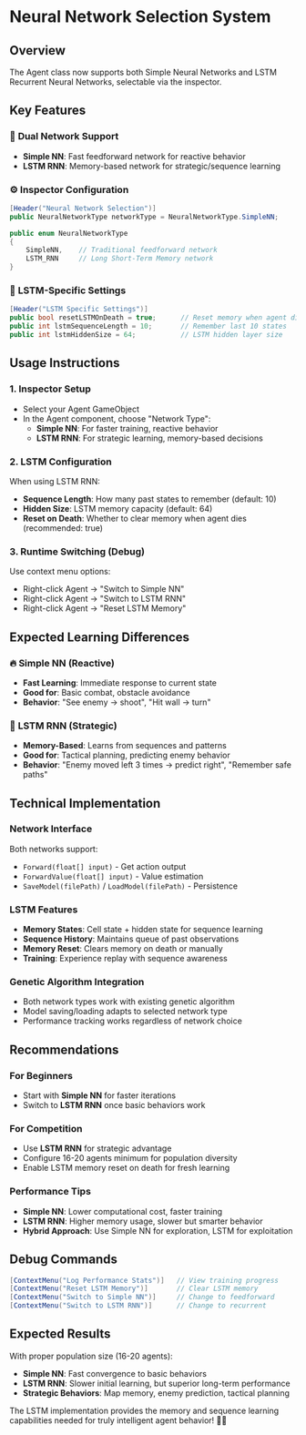 # Neural Network Selection System

## Overview
The Agent class now supports both Simple Neural Networks and LSTM Recurrent Neural Networks, selectable via the inspector.

## Key Features

### 🧠 **Dual Network Support**
- **Simple NN**: Fast feedforward network for reactive behavior
- **LSTM RNN**: Memory-based network for strategic/sequence learning

### ⚙️ **Inspector Configuration**
```csharp
[Header("Neural Network Selection")]
public NeuralNetworkType networkType = NeuralNetworkType.SimpleNN;

public enum NeuralNetworkType
{
    SimpleNN,    // Traditional feedforward network
    LSTM_RNN     // Long Short-Term Memory network
}
```

### 🎯 **LSTM-Specific Settings**
```csharp
[Header("LSTM Specific Settings")]
public bool resetLSTMOnDeath = true;      // Reset memory when agent dies
public int lstmSequenceLength = 10;       // Remember last 10 states
public int lstmHiddenSize = 64;           // LSTM hidden layer size
```

## Usage Instructions

### 1. **Inspector Setup**
- Select your Agent GameObject
- In the Agent component, choose "Network Type":
  - **Simple NN**: For faster training, reactive behavior
  - **LSTM RNN**: For strategic learning, memory-based decisions

### 2. **LSTM Configuration**
When using LSTM RNN:
- **Sequence Length**: How many past states to remember (default: 10)
- **Hidden Size**: LSTM memory capacity (default: 64)
- **Reset on Death**: Whether to clear memory when agent dies (recommended: true)

### 3. **Runtime Switching** (Debug)
Use context menu options:
- Right-click Agent → "Switch to Simple NN"
- Right-click Agent → "Switch to LSTM RNN"
- Right-click Agent → "Reset LSTM Memory"

## Expected Learning Differences

### 🔥 **Simple NN (Reactive)**
- **Fast Learning**: Immediate response to current state
- **Good for**: Basic combat, obstacle avoidance
- **Behavior**: "See enemy → shoot", "Hit wall → turn"

### 🧠 **LSTM RNN (Strategic)**
- **Memory-Based**: Learns from sequences and patterns
- **Good for**: Tactical planning, predicting enemy behavior
- **Behavior**: "Enemy moved left 3 times → predict right", "Remember safe paths"

## Technical Implementation

### **Network Interface**
Both networks support:
- `Forward(float[] input)` - Get action output
- `ForwardValue(float[] input)` - Value estimation  
- `SaveModel(filePath)` / `LoadModel(filePath)` - Persistence

### **LSTM Features**
- **Memory States**: Cell state + hidden state for sequence learning
- **Sequence History**: Maintains queue of past observations
- **Memory Reset**: Clears memory on death or manually
- **Training**: Experience replay with sequence awareness

### **Genetic Algorithm Integration**
- Both network types work with existing genetic algorithm
- Model saving/loading adapts to selected network type
- Performance tracking works regardless of network choice

## Recommendations

### **For Beginners**
- Start with **Simple NN** for faster iterations
- Switch to **LSTM RNN** once basic behaviors work

### **For Competition**
- Use **LSTM RNN** for strategic advantage
- Configure 16-20 agents minimum for population diversity
- Enable LSTM memory reset on death for fresh learning

### **Performance Tips**
- **Simple NN**: Lower computational cost, faster training
- **LSTM RNN**: Higher memory usage, slower but smarter behavior
- **Hybrid Approach**: Use Simple NN for exploration, LSTM for exploitation

## Debug Commands

```csharp
[ContextMenu("Log Performance Stats")]   // View training progress
[ContextMenu("Reset LSTM Memory")]       // Clear LSTM memory
[ContextMenu("Switch to Simple NN")]     // Change to feedforward
[ContextMenu("Switch to LSTM RNN")]      // Change to recurrent
```

## Expected Results

With proper population size (16-20 agents):
- **Simple NN**: Fast convergence to basic behaviors
- **LSTM RNN**: Slower initial learning, but superior long-term performance
- **Strategic Behaviors**: Map memory, enemy prediction, tactical planning

The LSTM implementation provides the memory and sequence learning capabilities needed for truly intelligent agent behavior! 🎯🧠